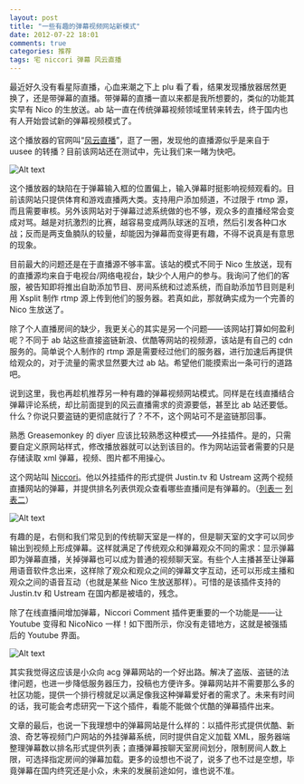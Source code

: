 ```yaml
---
layout: post
title: "一些有趣的弹幕视频网站新模式"
date: 2012-07-22 18:01
comments: true
categories: 推荐
tags: 宅 niccori 弹幕 风云直播
---
```




最近好久没有看星际直播，心血来潮之下上 plu 看了看，结果发现播放器居然更换了，还是带弹幕的直播。带弹幕的直播一直以来都是我所想要的，类似的功能其实早有 Nico 的生放送。ab 站一直在传统弹幕视频领域里转来转去，终于国内也有人开始尝试新的弹幕视频模式了。

这个播放器的官网叫“[风云直播](http://www.fengyunzhibo.com/)”，逛了一圈，发现他的直播源似乎是来自于 uusee 的转播？目前该网站还在测试中，先让我们来一睹为快吧。

<!-- more -->

![Alt text](http://img170.poco.cn/mypoco/myphoto/20120722/18/5611156020120722185756031.jpg)

这个播放器的缺陷在于弹幕输入框的位置偏上，输入弹幕时挺影响视频观看的。目前该网站只提供体育和游戏直播两大类。支持用户添加频道，不过限于 rtmp 源，而且需要审核。另外该网站对于弹幕过滤系统做的也不够，观众多的直播经常会变成对骂。越是对抗激烈的比赛，越容易变成两队球迷的互喷，然后引发各种口水战；反而是两支鱼腩队的较量，却能因为弹幕而变得更有趣，不得不说真是有意思的现象。

目前最大的问题还是在于直播源不够丰富。该站的模式不同于 Nico 生放送，现有的直播源均来自于电视台/网络电视台，缺少个人用户的参与。我询问了他们的客服，被告知即将推出自助添加节目、房间系统和过滤系统，而自助添加节目则是利用 Xsplit 制作 rtmp 源上传到他们的服务器。若真如此，那就确实成为一个完善的 Nico 生放送了。

除了个人直播房间的缺少，我更关心的其实是另一个问题——该网站打算如何盈利呢？不同于 ab 站这些直接盗链新浪、优酷等网站的视频源，该站是有自己的 cdn 服务的。简单说个人制作的 rtmp 源是需要经过他们的服务器，进行加速后再提供给观众的，对于流量的需求显然要大过 ab 站。希望他们能摸索出一条可行的道路吧。

说到这里，我也再趁机推荐另一种有趣的弹幕视频网站模式。同样是在线直播结合弹幕评论系统，却比前面提到的风云直播需求的资源要低，甚至比 ab 站还要低。什么？你说只要盗链的更彻底就行了？不不，这个网站可不是盗链那回事。

熟悉 Greasemonkey 的 diyer 应该比较熟悉这种模式——外挂插件。是的，只需要自定义原网站样式，修改播放器就可以达到该目的。作为网站运营者需要的只是存储读取 xml 弹幕，视频、图片都不用操心。

这个网站叫 [Niccori](http://nico-comment.net/)。他以外挂插件的形式提供 Justin.tv 和 Ustream 这两个视频直播网站的弹幕，并提供排名列表供观众查看哪些直播间是有弹幕的。（[列表一](http://revinx.net/ustream/) [列表二](http://www.chikuwachan.com/ustream/)）

![Alt text](http://nico-comment.net/image/top/service/service_3_1.jpg)

有趣的是，右侧和我们常见到的传统聊天室是一样的，但是聊天室的文字可以同步输出到视频上形成弹幕。这样就满足了传统观众和弹幕观众不同的需求：显示弹幕即为弹幕直播，关掉弹幕也可以成为普通的视频聊天室。有些个人主播甚至让弹幕用语音软件念出来，这样除了观众和观众之间的弹幕文字互动，还可以形成主播和观众之间的语音互动（也就是某些 Nico 生放送那样）。可惜的是该插件支持的 Justin.tv 和 Ustream 在国内都是被墙的，残念。

除了在线直播间增加弹幕，Niccori Comment 插件更重要的一个功能是——让 Youtube 变得和 NicoNico 一样！如下图所示，你没有走错地方，这就是被强插后的 Youtube 界面。

![Alt text](http://nico-comment.net/image/top/tutorial/tutorial_2_1_2.jpg)

其实我觉得这应该是小众向 acg 弹幕网站的一个好出路。解决了盗版、盗链的法律问题，也进一步降低服务器压力，投稿也方便许多。弹幕网站并不需要那么多的社区功能，提供一个排行榜就足以满足像我这种弹幕爱好者的需求了。未来有时间的话，我可能会考虑研究一下这个插件，看能不能做个优酷的弹幕插件出来。

文章的最后，也说一下我理想中的弹幕网站是什么样的：以插件形式提供优酷、新浪、奇艺等视频门户网站的外挂弹幕系统，同时提供自定义加载 XML，服务器端整理弹幕数以排名形式提供列表；直播弹幕按聊天室房间划分，限制房间人数上限，可选择指定房间的弹幕加载。更多的设想也不说了，说多了也不过是空想，毕竟弹幕在国内终究还是小众，未来的发展前途如何，谁也说不准。

